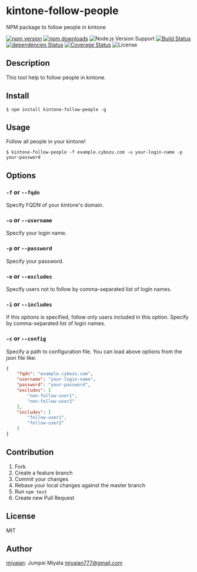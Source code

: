 # kintone-follow-people

NPM package to follow people in kintone

[![npm version](https://img.shields.io/npm/v/kintone-follow-people.svg)](https://www.npmjs.com/package/kintone-follow-people)
[![npm downloads](https://img.shields.io/npm/dm/kintone-follow-people.svg)](https://www.npmjs.com/package/kintone-follow-people)
![Node.js Version Support](https://img.shields.io/badge/Node.js%20support-v4–v7-brightgreen.svg)
[![Build Status](https://travis-ci.org/miyajan/kintone-follow-people.svg?branch=master)](https://travis-ci.org/miyajan/kintone-follow-people)
[![dependencies Status](https://david-dm.org/miyajan/kintone-follow-people/status.svg)](https://david-dm.org/miyajan/kintone-follow-people)
[![Coverage Status](https://coveralls.io/repos/github/miyajan/kintone-follow-people/badge.svg?branch=master)](https://coveralls.io/github/miyajan/kintone-follow-people?branch=master)
![License](https://img.shields.io/npm/l/kintone-follow-people.svg)

## Description

This tool help to follow people in kintone.

## Install

```
$ npm install kintone-follow-people -g
```

## Usage

Follow all people in your kintone!

```
$ kintone-follow-people -f example.cybozu.com -u your-login-name -p your-password
```

## Options

### ```-f``` or ```--fqdn```

Specify FQDN of your kintone's domain.

### ```-u``` or ```--username```

Specify your login name.

### ```-p``` or ```--password```

Specify your password.

### ```-e``` or ```--excludes```

Specify users not to follow by comma-separated list of login names.

### ```-i``` or ```--includes```

If this options is specified, follow only users included in this option. Specify by comma-separated list of login names.

### ```-c``` or ```--config```

Specify a path to configuration file. You can load above options from the json file like:

```json
{
    "fqdn": "example.cybozu.com",
    "username": "your-login-name",
    "password": "your-password",
    "excludes": [
        "non-follow-user1",
        "non-follow-user2"
    ],
    "includes": [
        "follow-user1",
        "follow-user2"
    ]
}
```

## Contribution

1. Fork
2. Create a feature branch
3. Commit your changes
4. Rebase your local changes against the master branch
5. Run `npm test`
6. Create new Pull Request

## License

MIT

## Author

[miyajan](https://github.com/miyajan): Jumpei Miyata miyajan777@gmail.com

